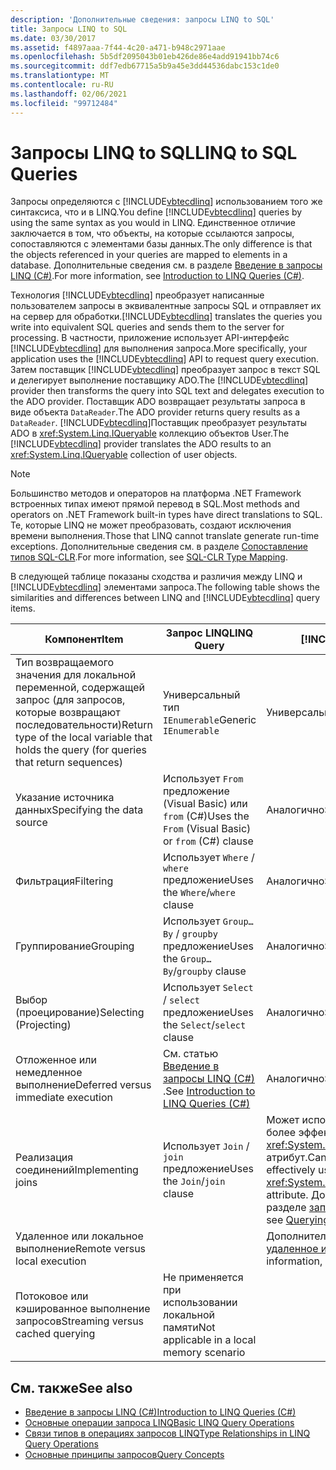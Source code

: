 ```yaml
---
description: 'Дополнительные сведения: запросы LINQ to SQL'
title: Запросы LINQ to SQL
ms.date: 03/30/2017
ms.assetid: f4897aaa-7f44-4c20-a471-b948c2971aae
ms.openlocfilehash: 5b5df2095043b01eb426de86e4add91941bb74c6
ms.sourcegitcommit: ddf7edb67715a5b9a45e3dd44536dabc153c1de0
ms.translationtype: MT
ms.contentlocale: ru-RU
ms.lasthandoff: 02/06/2021
ms.locfileid: "99712484"
---
```

# <a name="linq-to-sql-queries"></a><span data-ttu-id="09899-103">Запросы LINQ to SQL</span><span class="sxs-lookup"><span data-stu-id="09899-103">LINQ to SQL Queries</span></span>

<span data-ttu-id="09899-104">Запросы определяются с [!INCLUDE[vbtecdlinq](../../../../../../includes/vbtecdlinq-md.md)] использованием того же синтаксиса, что и в LINQ.</span><span class="sxs-lookup"><span data-stu-id="09899-104">You define [!INCLUDE[vbtecdlinq](../../../../../../includes/vbtecdlinq-md.md)] queries by using the same syntax as you would in LINQ.</span></span> <span data-ttu-id="09899-105">Единственное отличие заключается в том, что объекты, на которые ссылаются запросы, сопоставляются с элементами базы данных.</span><span class="sxs-lookup"><span data-stu-id="09899-105">The only difference is that the objects referenced in your queries are mapped to elements in a database.</span></span> <span data-ttu-id="09899-106">Дополнительные сведения см. в разделе [Введение в запросы LINQ (C#)](../../../../../csharp/programming-guide/concepts/linq/introduction-to-linq-queries.md).</span><span class="sxs-lookup"><span data-stu-id="09899-106">For more information, see [Introduction to LINQ Queries (C#)](../../../../../csharp/programming-guide/concepts/linq/introduction-to-linq-queries.md).</span></span>  
  
 <span data-ttu-id="09899-107">Технология [!INCLUDE[vbtecdlinq](../../../../../../includes/vbtecdlinq-md.md)] преобразует написанные пользователем запросы в эквивалентные запросы SQL и отправляет их на сервер для обработки.</span><span class="sxs-lookup"><span data-stu-id="09899-107">[!INCLUDE[vbtecdlinq](../../../../../../includes/vbtecdlinq-md.md)] translates the queries you write into equivalent SQL queries and sends them to the server for processing.</span></span> <span data-ttu-id="09899-108">В частности, приложение использует API-интерфейс [!INCLUDE[vbtecdlinq](../../../../../../includes/vbtecdlinq-md.md)] для выполнения запроса.</span><span class="sxs-lookup"><span data-stu-id="09899-108">More specifically, your application uses the [!INCLUDE[vbtecdlinq](../../../../../../includes/vbtecdlinq-md.md)] API to request query execution.</span></span> <span data-ttu-id="09899-109">Затем поставщик [!INCLUDE[vbtecdlinq](../../../../../../includes/vbtecdlinq-md.md)] преобразует запрос в текст SQL и делегирует выполнение поставщику ADO.</span><span class="sxs-lookup"><span data-stu-id="09899-109">The [!INCLUDE[vbtecdlinq](../../../../../../includes/vbtecdlinq-md.md)] provider then transforms the query into SQL text and delegates execution to the ADO provider.</span></span> <span data-ttu-id="09899-110">Поставщик ADO возвращает результаты запроса в виде объекта `DataReader`.</span><span class="sxs-lookup"><span data-stu-id="09899-110">The ADO provider returns query results as a `DataReader`.</span></span> <span data-ttu-id="09899-111">[!INCLUDE[vbtecdlinq](../../../../../../includes/vbtecdlinq-md.md)]Поставщик преобразует результаты ADO в <xref:System.Linq.IQueryable> коллекцию объектов User.</span><span class="sxs-lookup"><span data-stu-id="09899-111">The [!INCLUDE[vbtecdlinq](../../../../../../includes/vbtecdlinq-md.md)] provider translates the ADO results to an <xref:System.Linq.IQueryable> collection of user objects.</span></span>  
  
> [!NOTE]
> <span data-ttu-id="09899-112">Большинство методов и операторов на платформа .NET Framework встроенных типах имеют прямой перевод в SQL.</span><span class="sxs-lookup"><span data-stu-id="09899-112">Most methods and operators on .NET Framework built-in types have direct translations to SQL.</span></span> <span data-ttu-id="09899-113">Те, которые LINQ не может преобразовать, создают исключения времени выполнения.</span><span class="sxs-lookup"><span data-stu-id="09899-113">Those that LINQ cannot translate generate run-time exceptions.</span></span> <span data-ttu-id="09899-114">Дополнительные сведения см. в разделе [Сопоставление типов SQL-CLR](sql-clr-type-mapping.md).</span><span class="sxs-lookup"><span data-stu-id="09899-114">For more information, see [SQL-CLR Type Mapping](sql-clr-type-mapping.md).</span></span>  
  
 <span data-ttu-id="09899-115">В следующей таблице показаны сходства и различия между LINQ и [!INCLUDE[vbtecdlinq](../../../../../../includes/vbtecdlinq-md.md)] элементами запроса.</span><span class="sxs-lookup"><span data-stu-id="09899-115">The following table shows the similarities and differences between LINQ and [!INCLUDE[vbtecdlinq](../../../../../../includes/vbtecdlinq-md.md)] query items.</span></span>  
  
|<span data-ttu-id="09899-116">Компонент</span><span class="sxs-lookup"><span data-stu-id="09899-116">Item</span></span>|<span data-ttu-id="09899-117">Запрос LINQ</span><span class="sxs-lookup"><span data-stu-id="09899-117">LINQ Query</span></span>|[!INCLUDE[vbtecdlinq](../../../../../../includes/vbtecdlinq-md.md)] <span data-ttu-id="09899-118">Запрос</span><span class="sxs-lookup"><span data-stu-id="09899-118">Query</span></span>|  
|----------|----------------|----------------------------------------------------------------------|  
|<span data-ttu-id="09899-119">Тип возвращаемого значения для локальной переменной, содержащей запрос (для запросов, которые возвращают последовательности)</span><span class="sxs-lookup"><span data-stu-id="09899-119">Return type of the local variable that holds the query (for queries that return sequences)</span></span>|<span data-ttu-id="09899-120">Универсальный тип `IEnumerable`</span><span class="sxs-lookup"><span data-stu-id="09899-120">Generic `IEnumerable`</span></span>|<span data-ttu-id="09899-121">Универсальный тип `IQueryable`</span><span class="sxs-lookup"><span data-stu-id="09899-121">Generic `IQueryable`</span></span>|  
|<span data-ttu-id="09899-122">Указание источника данных</span><span class="sxs-lookup"><span data-stu-id="09899-122">Specifying the data source</span></span>|<span data-ttu-id="09899-123">Использует `From` предложение (Visual Basic) или `from` (C#)</span><span class="sxs-lookup"><span data-stu-id="09899-123">Uses the `From` (Visual Basic) or `from` (C#) clause</span></span>|<span data-ttu-id="09899-124">Аналогично</span><span class="sxs-lookup"><span data-stu-id="09899-124">Same</span></span>|  
|<span data-ttu-id="09899-125">Фильтрация</span><span class="sxs-lookup"><span data-stu-id="09899-125">Filtering</span></span>|<span data-ttu-id="09899-126">Использует `Where` / `where` предложение</span><span class="sxs-lookup"><span data-stu-id="09899-126">Uses the `Where`/`where` clause</span></span>|<span data-ttu-id="09899-127">Аналогично</span><span class="sxs-lookup"><span data-stu-id="09899-127">Same</span></span>|  
|<span data-ttu-id="09899-128">Группирование</span><span class="sxs-lookup"><span data-stu-id="09899-128">Grouping</span></span>|<span data-ttu-id="09899-129">Использует `Group…By` / `groupby` предложение</span><span class="sxs-lookup"><span data-stu-id="09899-129">Uses the `Group…By`/`groupby` clause</span></span>|<span data-ttu-id="09899-130">Аналогично</span><span class="sxs-lookup"><span data-stu-id="09899-130">Same</span></span>|  
|<span data-ttu-id="09899-131">Выбор (проецирование)</span><span class="sxs-lookup"><span data-stu-id="09899-131">Selecting (Projecting)</span></span>|<span data-ttu-id="09899-132">Использует `Select` / `select` предложение</span><span class="sxs-lookup"><span data-stu-id="09899-132">Uses the `Select`/`select` clause</span></span>|<span data-ttu-id="09899-133">Аналогично</span><span class="sxs-lookup"><span data-stu-id="09899-133">Same</span></span>|  
|<span data-ttu-id="09899-134">Отложенное или немедленное выполнение</span><span class="sxs-lookup"><span data-stu-id="09899-134">Deferred versus immediate execution</span></span>|<span data-ttu-id="09899-135">См. статью [Введение в запросы LINQ (C#)](../../../../../csharp/programming-guide/concepts/linq/introduction-to-linq-queries.md) .</span><span class="sxs-lookup"><span data-stu-id="09899-135">See [Introduction to LINQ Queries (C#)](../../../../../csharp/programming-guide/concepts/linq/introduction-to-linq-queries.md)</span></span>|<span data-ttu-id="09899-136">Аналогично</span><span class="sxs-lookup"><span data-stu-id="09899-136">Same</span></span>|  
|<span data-ttu-id="09899-137">Реализация соединений</span><span class="sxs-lookup"><span data-stu-id="09899-137">Implementing joins</span></span>|<span data-ttu-id="09899-138">Использует `Join` / `join` предложение</span><span class="sxs-lookup"><span data-stu-id="09899-138">Uses the `Join`/`join` clause</span></span>|<span data-ttu-id="09899-139">Может использовать `Join` / `join` предложение, но более эффективно использует <xref:System.Data.Linq.Mapping.AssociationAttribute> атрибут.</span><span class="sxs-lookup"><span data-stu-id="09899-139">Can use the `Join`/`join` clause, but more effectively uses the <xref:System.Data.Linq.Mapping.AssociationAttribute> attribute.</span></span> <span data-ttu-id="09899-140">Дополнительные сведения см. в разделе [запросы по связям](querying-across-relationships.md).</span><span class="sxs-lookup"><span data-stu-id="09899-140">For more information, see [Querying Across Relationships](querying-across-relationships.md).</span></span>|  
|<span data-ttu-id="09899-141">Удаленное или локальное выполнение</span><span class="sxs-lookup"><span data-stu-id="09899-141">Remote versus local execution</span></span>||<span data-ttu-id="09899-142">Дополнительные сведения см. в разделе [удаленное и локальное выполнение](remote-vs-local-execution.md).</span><span class="sxs-lookup"><span data-stu-id="09899-142">For more information, see [Remote vs. Local Execution](remote-vs-local-execution.md).</span></span>|  
|<span data-ttu-id="09899-143">Потоковое или кэшированное выполнение запросов</span><span class="sxs-lookup"><span data-stu-id="09899-143">Streaming versus cached querying</span></span>|<span data-ttu-id="09899-144">Не применяется при использовании локальной памяти</span><span class="sxs-lookup"><span data-stu-id="09899-144">Not applicable in a local memory scenario</span></span>||  
  
## <a name="see-also"></a><span data-ttu-id="09899-145">См. также</span><span class="sxs-lookup"><span data-stu-id="09899-145">See also</span></span>

- [<span data-ttu-id="09899-146">Введение в запросы LINQ (C#)</span><span class="sxs-lookup"><span data-stu-id="09899-146">Introduction to LINQ Queries (C#)</span></span>](../../../../../csharp/programming-guide/concepts/linq/introduction-to-linq-queries.md)
- [<span data-ttu-id="09899-147">Основные операции запроса LINQ</span><span class="sxs-lookup"><span data-stu-id="09899-147">Basic LINQ Query Operations</span></span>](../../../../../csharp/programming-guide/concepts/linq/basic-linq-query-operations.md)
- [<span data-ttu-id="09899-148">Связи типов в операциях запросов LINQ</span><span class="sxs-lookup"><span data-stu-id="09899-148">Type Relationships in LINQ Query Operations</span></span>](../../../../../csharp/programming-guide/concepts/linq/type-relationships-in-linq-query-operations.md)
- [<span data-ttu-id="09899-149">Основные принципы запросов</span><span class="sxs-lookup"><span data-stu-id="09899-149">Query Concepts</span></span>](query-concepts.md)
